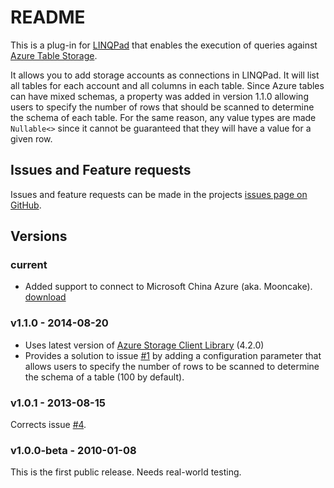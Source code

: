 # README #

This is a plug-in for [LINQPad](http://www.linqpad.net) that enables the 
execution of queries against [Azure Table Storage](http://msdn.microsoft.com/en-us/library/windowsazure/dd179463.aspx).

It allows you to add storage accounts as connections in LINQPad. 
It will list all tables for each account and all columns in each table. 
Since Azure tables can have mixed schemas, a property was added in version 1.1.0
allowing users to specify the number of rows that should be scanned to determine 
the schema of each table. For the same reason, any value types are made
`Nullable<>` since it cannot be guaranteed that they will have a value
for a given row.

## Issues and Feature requests ##

Issues and feature requests can be made in the projects
[issues page on GitHub](https://github.com/madd0/AzureStorageDriver/issues).

## Versions ##

### current ###
* Added support to connect to Microsoft China Azure (aka. Mooncake). [download](https://onedrive.live.com/redir?resid=B409579104AC117F!1300&authkey=!ABEmf3WuUOfKg-s&ithint=file%2clpx)

### v1.1.0 - 2014-08-20 ###

* Uses latest version of [Azure Storage Client Library](https://github.com/Azure/azure-storage-net/) (4.2.0)
* Provides a solution to issue [#1][2] by adding a configuration parameter that allows users to specify
  the number of rows to be scanned to determine the schema of a table (100 by default).

### v1.0.1 - 2013-08-15 ###

Corrects issue [#4][1].

### v1.0.0-beta - 2010-01-08 ###

This is the first public release. Needs real-world testing.

[1]: https://github.com/madd0/AzureStorageDriver/issues/4
[2]: https://github.com/madd0/AzureStorageDriver/issues/1
